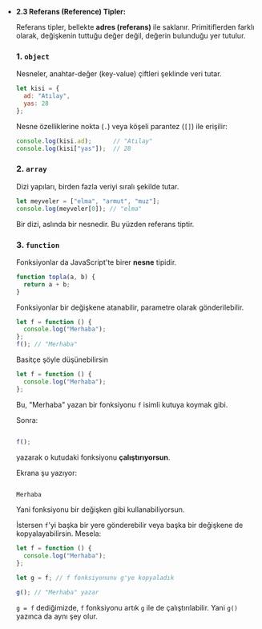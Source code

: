 - **2.3 Referans (Reference) Tipler:**
    
    Referans tipler, bellekte **adres (referans)** ile saklanır. Primitiflerden farklı olarak, değişkenin tuttuğu değer değil, değerin bulunduğu yer tutulur.
    
    ### 1. `object`
    
    Nesneler, anahtar-değer (key-value) çiftleri şeklinde veri tutar.
    
    ```jsx
    let kisi = {
      ad: "Atılay",
      yas: 28
    };
    ```
    
    Nesne özelliklerine nokta (`.`) veya köşeli parantez (`[]`) ile erişilir:
    
    ```jsx
    console.log(kisi.ad);      // "Atılay"
    console.log(kisi["yas"]);  // 28
    ```
    
    ### 2. `array`
    
    Dizi yapıları, birden fazla veriyi sıralı şekilde tutar.
    
    ```jsx
    let meyveler = ["elma", "armut", "muz"];
    console.log(meyveler[0]); // "elma"
    ```
    
    Bir dizi, aslında bir nesnedir. Bu yüzden referans tiptir.
    
    ### 3. `function`
    
    Fonksiyonlar da JavaScript'te birer **nesne** tipidir.
    
    ```jsx
    function topla(a, b) {
      return a + b;
    }
    ```
    
    Fonksiyonlar bir değişkene atanabilir, parametre olarak gönderilebilir.
    
    ```jsx
    let f = function () {
      console.log("Merhaba");
    };
    f(); // "Merhaba"
    ```
    
    Basitçe şöyle düşünebilirsin
    
    ```jsx
    let f = function () {
      console.log("Merhaba");
    };
    ```
    
    Bu, "Merhaba" yazan bir fonksiyonu `f` isimli kutuya koymak gibi.
    
    Sonra:
    
    ```jsx
    
    f();
    ```
    
    yazarak o kutudaki fonksiyonu **çalıştırıyorsun**.
    
    Ekrana şu yazıyor:
    
    ```jsx
    
    Merhaba
    ```
    
    Yani fonksiyonu bir değişken gibi kullanabiliyorsun.
    
    İstersen `f`'yi başka bir yere gönderebilir veya başka bir değişkene de kopyalayabilirsin. Mesela:
    
    ```jsx
    let f = function () {
      console.log("Merhaba");
    };
    
    let g = f; // f fonksiyonunu g'ye kopyaladık
    
    g(); // "Merhaba" yazar
    ```
    
    `g = f` dediğimizde, `f` fonksiyonu artık `g` ile de çalıştırılabilir. Yani `g()` yazınca da aynı şey olur.